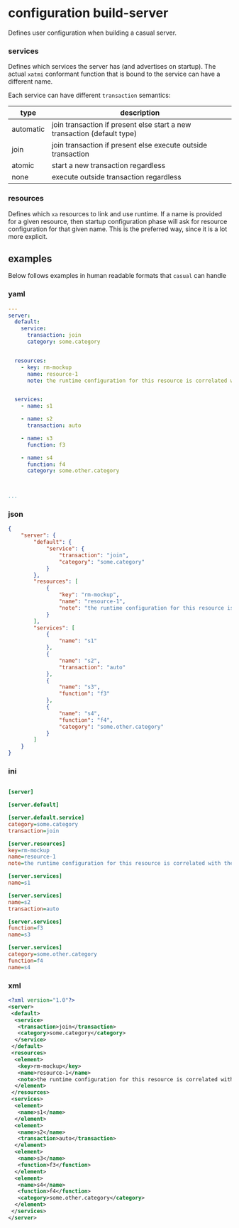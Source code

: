 # configuration build-server

Defines user configuration when building a casual server.

### services

Defines which services the server has (and advertises on startup). The actual `xatmi` conformant
function that is bound to the service can have a different name.

Each service can have different `transaction` semantics:

type         | description
-------------|----------------------------------------------------------------------
automatic    | join transaction if present else start a new transaction (default type)
join         | join transaction if present else execute outside transaction
atomic       | start a new transaction regardless
none         | execute outside transaction regardless

### resources

Defines which `xa` resources to link and use runtime. If a name is provided for a given
resource, then startup configuration phase will ask for resource configuration for that 
given name. This is the preferred way, since it is a lot more explicit.

## examples 

Below follows examples in human readable formats that `casual` can handle

### yaml
```` yaml
---
server:
  default:
    service:
      transaction: join
      category: some.category


  resources:
    - key: rm-mockup
      name: resource-1
      note: the runtime configuration for this resource is correlated with the name 'resource-1' - no group is needed for resource configuration


  services:
    - name: s1

    - name: s2
      transaction: auto

    - name: s3
      function: f3

    - name: s4
      function: f4
      category: some.other.category



...

````
### json
```` json
{
    "server": {
        "default": {
            "service": {
                "transaction": "join",
                "category": "some.category"
            }
        },
        "resources": [
            {
                "key": "rm-mockup",
                "name": "resource-1",
                "note": "the runtime configuration for this resource is correlated with the name 'resource-1' - no group is needed for resource configuration"
            }
        ],
        "services": [
            {
                "name": "s1"
            },
            {
                "name": "s2",
                "transaction": "auto"
            },
            {
                "name": "s3",
                "function": "f3"
            },
            {
                "name": "s4",
                "function": "f4",
                "category": "some.other.category"
            }
        ]
    }
}
````
### ini
```` ini

[server]

[server.default]

[server.default.service]
category=some.category
transaction=join

[server.resources]
key=rm-mockup
name=resource-1
note=the runtime configuration for this resource is correlated with the name 'resource-1' - no group is needed for resource configuration

[server.services]
name=s1

[server.services]
name=s2
transaction=auto

[server.services]
function=f3
name=s3

[server.services]
category=some.other.category
function=f4
name=s4

````
### xml
```` xml
<?xml version="1.0"?>
<server>
 <default>
  <service>
   <transaction>join</transaction>
   <category>some.category</category>
  </service>
 </default>
 <resources>
  <element>
   <key>rm-mockup</key>
   <name>resource-1</name>
   <note>the runtime configuration for this resource is correlated with the name 'resource-1' - no group is needed for resource configuration</note>
  </element>
 </resources>
 <services>
  <element>
   <name>s1</name>
  </element>
  <element>
   <name>s2</name>
   <transaction>auto</transaction>
  </element>
  <element>
   <name>s3</name>
   <function>f3</function>
  </element>
  <element>
   <name>s4</name>
   <function>f4</function>
   <category>some.other.category</category>
  </element>
 </services>
</server>

````
